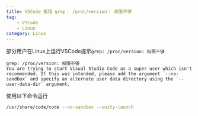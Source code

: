 ```yaml
---
title: VSCode 报错 grep： /proc/version： 权限不够
tag: 
    - VSCode
    - Linux
category: Linux
---
```


部分用户在Linux上运行VSCode提示`grep: /proc/version: 权限不够`

```text
grep: /proc/version: 权限不够
You are trying to start Visual Studio Code as a super user which isn't recommended. If this was intended, please add the argument `--no-sandbox` and specify an alternate user data directory using the `--user-data-dir` argument.
```

使用以下命令运行
```sh
/usr/share/code/code --no-sandbox --unity-launch
```
